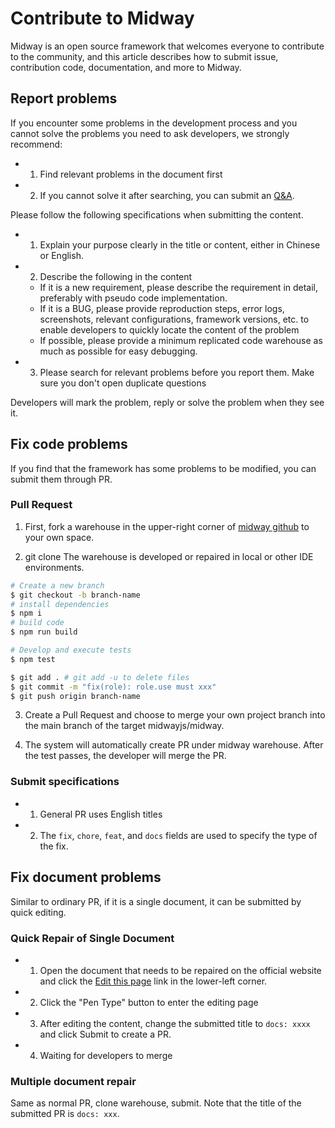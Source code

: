 # Contribute to Midway

Midway is an open source framework that welcomes everyone to contribute to the community, and this article describes how to submit issue, contribution code, documentation, and more to Midway.



## Report problems

If you encounter some problems in the development process and you cannot solve the problems you need to ask developers, we strongly recommend:

- 1. Find relevant problems in the document first
- 2. If you cannot solve it after searching, you can submit an [Q&A](https://github.com/midwayjs/midway/discussions/new/choose).



Please follow the following specifications when submitting the content.

- 1. Explain your purpose clearly in the title or content, either in Chinese or English.
- 2. Describe the following in the content
   - If it is a new requirement, please describe the requirement in detail, preferably with pseudo code implementation.
   - If it is a BUG, please provide reproduction steps, error logs, screenshots, relevant configurations, framework versions, etc. to enable developers to quickly locate the content of the problem
   - If possible, please provide a minimum replicated code warehouse as much as possible for easy debugging.
- 3. Please search for relevant problems before you report them. Make sure you don't open duplicate questions



Developers will mark the problem, reply or solve the problem when they see it.



## Fix code problems

If you find that the framework has some problems to be modified, you can submit them through PR.



### Pull Request

1. First, fork a warehouse in the upper-right corner of [midway github](null) to your own space.

2. git clone The warehouse is developed or repaired in local or other IDE environments.

```bash
# Create a new branch
$ git checkout -b branch-name
# install dependencies
$ npm i
# build code
$ npm run build

# Develop and execute tests
$ npm test

$ git add . # git add -u to delete files
$ git commit -m "fix(role): role.use must xxx"
$ git push origin branch-name
```

3. Create a Pull Request and choose to merge your own project branch into the main branch of the target midwayjs/midway.

4. The system will automatically create PR under midway warehouse. After the test passes, the developer will merge the PR.



### Submit specifications

- 1. General PR uses English titles
- 2. The `fix`, `chore`, `feat`, and `docs` fields are used to specify the type of the fix.



## Fix document problems

Similar to ordinary PR, if it is a single document, it can be submitted by quick editing.



### Quick Repair of Single Document

- 1. Open the document that needs to be repaired on the official website and click the [Edit this page](#) link in the lower-left corner.
- 2. Click the "Pen Type" button to enter the editing page
- 3. After editing the content, change the submitted title to `docs: xxxx` and click Submit to create a PR.
- 4. Waiting for developers to merge



### Multiple document repair

Same as normal PR, clone warehouse, submit. Note that the title of the submitted PR is `docs: xxx`.
